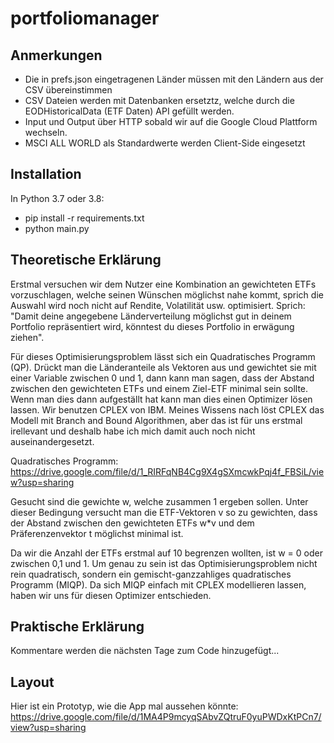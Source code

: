 # portfoliomanager
## Anmerkungen
- Die in prefs.json eingetragenen Länder müssen mit den Ländern aus der CSV übereinstimmen 
- CSV Dateien werden mit Datenbanken ersetztz, welche durch die EODHistoricalData (ETF Daten) API gefüllt werden.
- Input und Output über HTTP sobald wir auf die Google Cloud Plattform wechseln.
- MSCI ALL WORLD als Standardwerte werden Client-Side eingesetzt

## Installation
In Python 3.7 oder 3.8:
- pip install -r requirements.txt
- python main.py

## Theoretische Erklärung
Erstmal versuchen wir dem Nutzer eine Kombination an gewichteten ETFs vorzuschlagen, welche seinen Wünschen möglichst nahe kommt, 
sprich die Auswahl wird noch nicht auf Rendite, Volatilität usw. optimisiert. Sprich: "Damit deine angegebene Länderverteilung möglichst gut 
in deinem Portfolio repräsentiert wird, könntest du dieses Portfolio in erwägung ziehen".

Für dieses Optimisierungsproblem lässt sich ein Quadratisches Programm (QP). Drückt man die Länderanteile 
als Vektoren aus und gewichtet sie mit einer Variable zwischen 0 und 1, dann kann man sagen, dass der Abstand zwischen den gewichteten ETFs 
und einem Ziel-ETF minimal sein sollte. Wenn man dies dann aufgeställt hat kann man dies einen Optimizer lösen lassen. Wir benutzen CPLEX von IBM.
Meines Wissens nach löst CPLEX das Modell mit Branch and Bound Algorithmen, aber das ist für uns erstmal irellevant und deshalb habe ich mich damit auch noch 
nicht auseinandergesetzt.

Quadratisches Programm:
https://drive.google.com/file/d/1_RIRFqNB4Cg9X4gSXmcwkPqj4f_FBSiL/view?usp=sharing

Gesucht sind die gewichte w, welche zusammen 1 ergeben sollen. Unter dieser Bedingung versucht man die ETF-Vektoren v so 
zu gewichten, dass der Abstand zwischen den gewichteten ETFs w*v und dem Präferenzenvektor t möglichst minimal ist.

Da wir die Anzahl der ETFs erstmal auf 10 begrenzen wollten, ist w = 0 oder zwischen 0,1 und 1. Um genau zu sein 
ist das Optimisierungsproblem nicht rein quadratisch, sondern ein gemischt-ganzzahliges quadratisches Programm (MIQP). Da sich MIQP 
einfach mit CPLEX modellieren lassen, haben wir uns für diesen Optimizer entschieden.

## Praktische Erklärung
Kommentare werden die nächsten Tage zum Code hinzugefügt...

## Layout
Hier ist ein Prototyp, wie die App mal aussehen könnte:
https://drive.google.com/file/d/1MA4P9mcyqSAbvZQtruF0yuPWDxKtPCn7/view?usp=sharing


